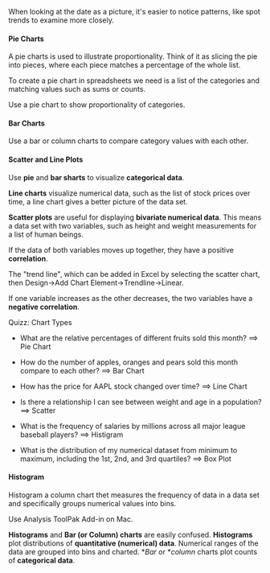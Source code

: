 When looking at the date as a picture, it's easier to notice patterns, like spot trends to examine more closely. 

#### Pie Charts

A pie charts is used to illustrate proportionality. Think of it as slicing the pie into pieces, where each piece matches a percentage of the whole list.

To create a pie chart in spreadsheets we need is a list of the categories and matching values such as sums or counts.

Use a pie chart to show proportionality of categories.

#### Bar Charts

Use a bar or column charts to compare category values with each other.

#### Scatter and Line Plots

Use **pie** and **bar sharts** to visualize **categorical data**.

**Line charts** visualize numerical data, such as the list of stock prices over time, a line chart gives a better picture of the data set.

**Scatter plots** are useful for displaying **bivariate numerical data**. This means a data set with two variables, such as height and weight measurements for a list of human beings.

If the data of both variables moves up together, they have a positive **correlation**.

The "trend line", which can be added in Excel by selecting the scatter chart, then Design->Add Chart Element->Trendline->Linear.

If one variable increases as the other decreases, the two variables have a **negative correlation**.

Quizz: Chart Types

- What are the relative percentages of different fruits sold this month? ==> Pie Chart

- How do the number of apples, oranges and pears sold this month compare to each other? ==> Bar Chart

- How has the price for AAPL stock changed over time? ==> Line Chart

- Is there a relationship I can see between weight and age in a population? ==> Scatter

- What is the frequency of salaries by millions across all major league baseball players? ==> Histigram

- What is the distribution of my numerical dataset from minimum to maximum, including the 1st, 2nd, and 3rd quartiles? ==> Box Plot

#### Histogram

Histogram a column chart thet measures the frequency of data in a data set and specifically groups numerical values into bins.

Use Analysis ToolPak Add-in on Mac.

**Histograms** and **Bar (or Column) charts** are easily confused. **Histograms** plot distributions of **quantitative (numerical) data**. Numerical ranges of the data are grouped into bins and charted. **Bar* or **column* charts plot counts of **categorical data**.

